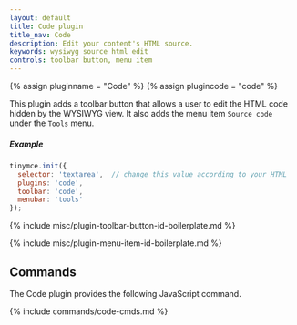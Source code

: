 ```yaml
---
layout: default
title: Code plugin
title_nav: Code
description: Edit your content's HTML source.
keywords: wysiwyg source html edit
controls: toolbar button, menu item
---
```


{% assign pluginname = "Code" %}
{% assign plugincode = "code" %}

This plugin adds a toolbar button that allows a user to edit the HTML code hidden by the WYSIWYG view. It also adds the menu item `Source code` under the `Tools` menu.

##### Example

```js
tinymce.init({
  selector: 'textarea',  // change this value according to your HTML
  plugins: 'code',
  toolbar: 'code',
  menubar: 'tools'
});
```

{% include misc/plugin-toolbar-button-id-boilerplate.md %}

{% include misc/plugin-menu-item-id-boilerplate.md %}

## Commands

The Code plugin provides the following JavaScript command.

{% include commands/code-cmds.md %}
